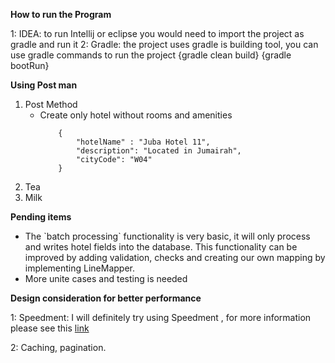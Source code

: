**How to run the Program**

1: IDEA: to run Intellij or eclipse you would need to import the project as gradle and run it 
2: Gradle: the project uses gradle is building tool, you can use gradle commands to run the project 
{gradle clean build} {gradle bootRun}

**Using Post man**
<ol type="1">
  <li>Post Method
   <ul>
      <li> Create only hotel without rooms and amenities</li>
      
        {
        	"hotelName" : "Juba Hotel 11",
        	"description": "Located in Jumairah",
        	"cityCode": "W04"
        }
            
   </ul>
 
  
  </li>
  
  <li>Tea</li>
  <li>Milk</li>
</ol>  

**Pending items**
<ul>
<li>The `batch processing` functionality is very basic, it will only process and writes hotel fields into the database.
 This functionality can be improved by adding validation, checks and creating our own mapping by implementing LineMapper<T>.
</li>
<li>More unite cases and testing is needed </li>
</ul>

**Design consideration for better performance**

1: Speedment: I will definitely try using Speedment , for more information please see this
 <a href="https://dzone.com/articles/the-need-for-speed-access-existing-data-1000x-fast">link </a> 

2: Caching, pagination.
